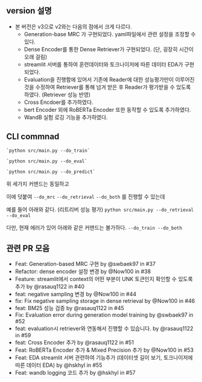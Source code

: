 ## version 설명
- 본 버전은 v3으로 v2와는 다음의 점에서 크게 다르다.
  - Generation-base MRC 가 구현되었다. yaml파일에서 관련 설정을 조정할 수 있다.
  - Dense Encoder를 통한 Dense Retriever가 구현되었다. (단, 굉장히 시간이 오래 걸림)
  - streamlit 서버를 통하여 훈련데이터와 토크나이저에 따른 데이터 EDA가 구현되었다.
  - Evaluation을 진행함에 있어서 기존에 Reader에 대한 성능평가만이 이루어진 것을 수정하여 Retriever를 통해 넘겨 받은 후 Reader가 평가받을 수 있도록 하였다. (Retriever 성능 반영)
  - Cross Encdoer를 추가하였다.
  - bert Encoder 외에 RoBERTa Encoder 또한 동작할 수 있도록 추가하였다.
  - WandB 실험 로깅 기능을 추가하였다.
 

## CLI commnad
    `python src/main.py --do_train`
    
    `python src/main.py --do_eval`

    `python src/main.py --do_predict`

  위 세가지 커맨드는 동일하고

  이에 덧붙여 
    `--do_mrc` `--do_retrieval` `--do_both` 
  를 진행할 수 있는데
  
  예를 들어 아래와 같다. (리트리버 성능 평가)
    `python src/main.py --do_retrieval --do_eval`

  다만, 현재 에러가 있어 아래와 같은 커맨드는 불가하다.
    `--do_train --do_both`


## 관련 PR 모음
- Feat: Generation-based MRC 구현 by @swbaek97 in #37
- Refactor: dense encoder 설정 변경 by @Now100 in #38
- Feature: streamlit에서 context의 어떤 부분이 UNK 토큰인지 확인할 수 있도록 추가 by @rasauq1122 in #40
- feat: negative sampling 변경 by @Now100 in #44
- fix: Fix negative sampling storage in dense retrieval by @Now100 in #46
- feat: BM25 성능 검증 by @rasauq1122 in #45
- Fix: Evaluation error during generation model training by @swbaek97 in #52
- feat: evaluation시 retriever와 연동해서 진행할 수 있습니다. by @rasauq1122 in #59
- feat: Cross Encoder 추가 by @rasauq1122 in #51
- Feat: RoBERTa Encoder 추가 & Mixed Precision 추가 by @Now100 in #53
- Feat: EDA streamlit 서버 관련하여 기능추가 (데이터셋 길이 보기, 토크나이저에 따른 데이터 EDA) by @hskhyl in #55
- Feat: wandb logging 코드 추가 by @hskhyl in #57
